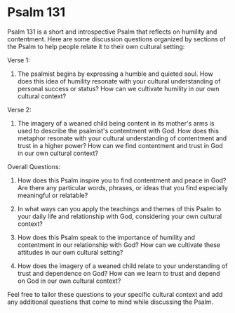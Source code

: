 # Psalm 131

Psalm 131 is a short and introspective Psalm that reflects on humility and contentment. Here are some discussion questions organized by sections of the Psalm to help people relate it to their own cultural setting:

Verse 1:

1. The psalmist begins by expressing a humble and quieted soul. How does this idea of humility resonate with your cultural understanding of personal success or status? How can we cultivate humility in our own cultural context?

Verse 2:

1. The imagery of a weaned child being content in its mother's arms is used to describe the psalmist's contentment with God. How does this metaphor resonate with your cultural understanding of contentment and trust in a higher power? How can we find contentment and trust in God in our own cultural context?

Overall Questions:

1. How does this Psalm inspire you to find contentment and peace in God? Are there any particular words, phrases, or ideas that you find especially meaningful or relatable?

2. In what ways can you apply the teachings and themes of this Psalm to your daily life and relationship with God, considering your own cultural context?

3. How does this Psalm speak to the importance of humility and contentment in our relationship with God? How can we cultivate these attitudes in our own cultural setting?

4. How does the imagery of a weaned child relate to your understanding of trust and dependence on God? How can we learn to trust and depend on God in our own cultural context?

Feel free to tailor these questions to your specific cultural context and add any additional questions that come to mind while discussing the Psalm.